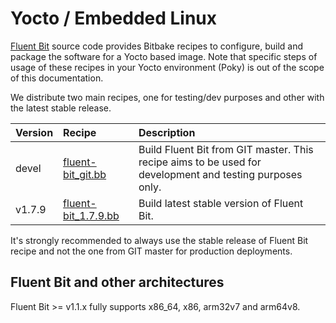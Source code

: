 # Yocto / Embedded Linux

[Fluent Bit](https://fluentbit.io) source code provides Bitbake recipes to configure, build and package the software for a Yocto based image. Note that specific steps of usage of these recipes in your Yocto environment \(Poky\) is out of the scope of this documentation.

We distribute two main recipes, one for testing/dev purposes and other with the latest stable release.

| Version | Recipe | Description |
| :--- | :--- | :--- |
| devel | [fluent-bit\_git.bb](https://github.com/fluent/fluent-bit/blob/master/fluent-bit_git.bb) | Build Fluent Bit from GIT master. This recipe aims to be used for development and testing purposes only. |
| v1.7.9 | [fluent-bit\_1.7.9.bb](https://github.com/fluent/fluent-bit/blob/v1.7.9/fluent-bit_1.7.9.bb) | Build latest stable version of Fluent Bit. |

It's strongly recommended to always use the stable release of Fluent Bit recipe and not the one from GIT master for production deployments.

## Fluent Bit and other architectures

Fluent Bit &gt;= v1.1.x fully supports x86\_64, x86, arm32v7 and arm64v8.
